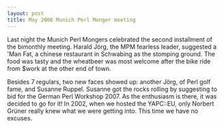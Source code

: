 ```yaml
---
layout: post
title: May 2006 Munich Perl Monger meeting
---
```


Last night the Munich Perl Mongers celebrated the
second installment of the bimonthly meeting. Harald J&#246;rg, the MPM fearless leader, suggested a 'Man Fat,
a chinese restaurant in Schwabing as the stomping ground.
The food was tasty and the wheatbeer was most welcome after the bike ride from $work at the other end of town.

Besides 7 regulars, two new faces showed up: another J&#246;rg, of Perl golf fame, and Susanne Ruppel. Susanne got the rocks rolling by suggesting to bid for the German Perl Workshop 2007. As the enthusiasm is there, it was decided to go for it! In 2002, when we hosted the YAPC::EU, only Norbert Gr&#252;ner really knew what we were getting into. This time we have no excuses.

